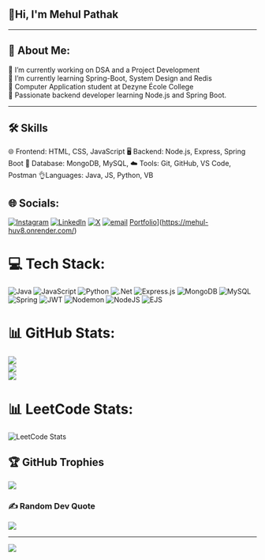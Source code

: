 ## 👋Hi, I'm Mehul Pathak

***
## 💫 About Me:
🔭 I’m currently working on DSA and a Project Development<br>🌱 I’m currently learning Spring-Boot, System Design and Redis<br>
🧠 Computer Application student at Dezyne École College<br>
🌄 Passionate backend developer learning Node.js and Spring Boot.<br>
***
## 🛠️ Skills
🌐 Frontend: HTML, CSS, JavaScript
🖥️ Backend: Node.js, Express, Spring Boot
💾 Database: MongoDB, MySQL,
☁️ Tools: Git, GitHub, VS Code, Postman
👌Languages: Java, JS, Python, VB
## 🌐 Socials:
[![Instagram](https://img.shields.io/badge/Instagram-%23E4405F.svg?logo=Instagram&logoColor=white)](https://instagram.com/mehul_pathak__8) [![LinkedIn](https://img.shields.io/badge/LinkedIn-%230077B5.svg?logo=linkedin&logoColor=white)](https://linkedin.com/in/mehul-2004-10-pathak) [![X](https://img.shields.io/badge/X-black.svg?logo=X&logoColor=white)](https://x.com/mehulpathak2004) [![email](https://img.shields.io/badge/Email-D14836?logo=gmail&logoColor=white)](mailto:mehulpathak48@gmail.com) [Portfolio](https://img.shields.io/badge/Portfolio-%23E4405F.svg?logo=Portfolio&logoColor=white)](https://mehul-huv8.onrender.com/)

# 💻 Tech Stack:
![Java](https://img.shields.io/badge/java-%23ED8B00.svg?style=for-the-badge&logo=openjdk&logoColor=white) ![JavaScript](https://img.shields.io/badge/javascript-%23323330.svg?style=for-the-badge&logo=javascript&logoColor=%23F7DF1E) ![Python](https://img.shields.io/badge/python-3670A0?style=for-the-badge&logo=python&logoColor=ffdd54) ![.Net](https://img.shields.io/badge/.NET-5C2D91?style=for-the-badge&logo=.net&logoColor=white) ![Express.js](https://img.shields.io/badge/express.js-%23404d59.svg?style=for-the-badge&logo=express&logoColor=%2361DAFB) ![MongoDB](https://img.shields.io/badge/MongoDB-%234ea94b.svg?style=for-the-badge&logo=mongodb&logoColor=white) ![MySQL](https://img.shields.io/badge/mysql-4479A1.svg?style=for-the-badge&logo=mysql&logoColor=white) ![Spring](https://img.shields.io/badge/spring-%236DB33F.svg?style=for-the-badge&logo=spring&logoColor=white) ![JWT](https://img.shields.io/badge/JWT-black?style=for-the-badge&logo=JSON%20web%20tokens) ![Nodemon](https://img.shields.io/badge/NODEMON-%23323330.svg?style=for-the-badge&logo=nodemon&logoColor=%BBDEAD) ![NodeJS](https://img.shields.io/badge/node.js-6DA55F?style=for-the-badge&logo=node.js&logoColor=white) ![EJS](https://img.shields.io/badge/ejs-%23B4CA65.svg?style=for-the-badge&logo=ejs&logoColor=black)
# 📊 GitHub Stats:
![](https://github-readme-stats.vercel.app/api?username=Mehulpathak12&theme=dark&hide_border=false&include_all_commits=true&count_private=true)<br/>
![](https://nirzak-streak-stats.vercel.app/?user=Mehulpathak12&theme=dark&hide_border=false)<br/>
![](https://github-readme-stats.vercel.app/api/top-langs/?username=Mehulpathak12&theme=dark&hide_border=false&include_all_commits=true&count_private=true&layout=compact)
# 📊 LeetCode Stats:
![LeetCode Stats](https://leetcard.jacoblin.cool/mehulpathak?theme=dark&font=baloo&ext=activity)
## 🏆 GitHub Trophies
![](https://github-profile-trophy.vercel.app/?username=Mehulpathak12&theme=radical&no-frame=false&no-bg=true&margin-w=4)

### ✍️ Random Dev Quote
![](https://quotes-github-readme.vercel.app/api?type=horizontal&theme=radical)

---
[![](https://visitcount.itsvg.in/api?id=Mehulpathak12&icon=0&color=0)](https://visitcount.itsvg.in)

